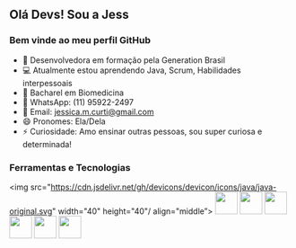 ## Olá Devs! Sou a Jess
### Bem vinde ao meu perfil GitHub

- 🏫 Desenvolvedora em formação pela Generation Brasil
- 💻 Atualmente estou aprendendo Java, Scrum, Habilidades interpessoais
- 🔬 Bacharel em Biomedicina
- 📲 WhatsApp: (11) 95922-2497
- 📧 Email: jessica.m.curti@gmail.com
- 😄 Pronomes: Ela/Dela
- ⚡ Curiosidade:  Amo ensinar outras pessoas, sou super curiosa e determinada!

### Ferramentas e Tecnologias
<img src="https://cdn.jsdelivr.net/gh/devicons/devicon/icons/java/java-original.svg" width="40" height="40"/ align="middle”> <img src="https://cdn.jsdelivr.net/gh/devicons/devicon/icons/html5/html5-original.svg" width="40" height="40"/> <img src="https://cdn.jsdelivr.net/gh/devicons/devicon/icons/css3/css3-original.svg" width="40" height="40"/> <img src="https://cdn.jsdelivr.net/gh/devicons/devicon/icons/javascript/javascript-original.svg" width="40" height="40"/>
<img src="https://cdn.jsdelivr.net/gh/devicons/devicon/icons/git/git-original.svg" width="40" height="40"/> <img src="https://cdn.jsdelivr.net/gh/devicons/devicon/icons/github/github-original.svg" width="40" height="40"/> <img src="https://cdn.jsdelivr.net/gh/devicons/devicon/icons/trello/trello-plain.svg" width="40" height="40"/>
